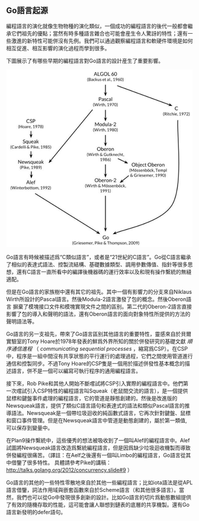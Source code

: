 ## Go語言起源

編程語言的演化就像生物物種的演化類似，一個成功的編程語言的後代一般都會繼承它們祖先的優點；當然有時多種語言雜合也可能會産生令人驚訝的特性；還有一些激進的新特性可能併沒有先例。我們可以通過觀察編程語言和軟硬件環境是如何相互促進、相互影響的演化過程而學到很多。

下圖展示了有哪些早期的編程語言對Go語言的設計産生了重要影響。

![](../images/ch0-01.png)

Go語言有時候被描述爲“C類似語言”，或者是“21世紀的C語言”。Go從C語言繼承了相似的表達式語法、控製流結構、基礎數據類型、調用參數傳值、指針等很多思想，還有C語言一直所看中的編譯後機器碼的運行效率以及和現有操作繫統的無縫適配。

但是在Go語言的家族樹中還有其它的祖先。其中一個有影響力的分支來自Niklaus Wirth所設計的Pascal語言。然後Modula-2語言激發了包的概念。然後Oberon語言 摒棄了模塊接口文件和模塊實現文件之間的區别。第二代的Oberon-2語言直接影響了包的導入和聲明的語法，還有Oberon語言的面向對象特性所提供的方法的聲明語法等。

Go語言的另一支祖先，帶來了Go語言區别其他語言的重要特性，靈感來自於貝爾實驗室的Tony Hoare於1978年發表的鮮爲外界所知的關於併發研究的基礎文獻 *順序通信進程* （ *communicating sequential processes* ，縮寫爲CSP）。在CSP中，程序是一組中間沒有共享狀態的平行運行的處理過程，它們之間使用管道進行通信和控製同步。不過Tony Hoare的CSP隻是一個用於描述併發性基本概念的描述語言，併不是一個可以編寫可執行程序的通用編程語言。

接下來，Rob Pike和其他人開始不斷嚐試將CSP引入實際的編程語言中。他們第一次嚐試引入CSP特性的編程語言叫Squeak（老鼠間交流的語言），是一個提供鼠標和鍵盤事件處理的編程語言，它的管道是靜態創建的。然後是改進版的Newsqueak語言，提供了類似C語言語句和表達式的語法和類似Pascal語言的推導語法。Newsqueak是一個帶垃圾迴收的純函數式語言，它再次針對鍵盤、鼠標和窗口事件管理。但是在Newsqueak語言中管道是動態創建的，屬於第一類值, 可以保存到變量中。

在Plan9操作繫統中，這些優秀的想法被吸收到了一個叫Alef的編程語言中。Alef試圖將Newsqueak語言改造爲繫統編程語言，但是因爲缺少垃圾迴收機製而導致併發編程很痛苦。（譯註：在Aelf之後還有一個叫Limbo的編程語言，Go語言從其中借鑒了很多特性。 具體請參考Pike的講稿：http://talks.golang.org/2012/concurrency.slide#9 ）

Go語言的其他的一些特性零散地來自於其他一些編程語言；比如iota語法是從APL語言借鑒，詞法作用域與嵌套函數來自於Scheme語言（和其他很多語言）。當然，我們也可以從Go中發現很多創新的設計。比如Go語言的切片爲動態數組提供了有效的隨機存取的性能，這可能會讓人聯想到鏈表的底層的共享機製。還有Go語言新發明的defer語句。
